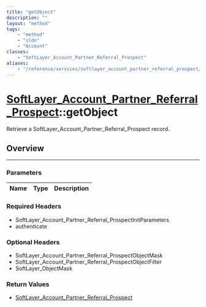 ```yaml
---
title: "getObject"
description: ""
layout: "method"
tags:
    - "method"
    - "sldn"
    - "Account"
classes:
    - "SoftLayer_Account_Partner_Referral_Prospect"
aliases:
    - "/reference/services/softlayer_account_partner_referral_prospect/getObject"
---
```

# [SoftLayer_Account_Partner_Referral_Prospect](/reference/services/SoftLayer_Account_Partner_Referral_Prospect)::getObject


Retrieve a SoftLayer_Account_Partner_Referral_Prospect record.


## Overview 


-----

### Parameters 
|Name | Type | Description |
| --- | --- | --- |


### Required Headers
* SoftLayer_Account_Partner_Referral_ProspectInitParameters
* authenticate


### Optional Headers
* SoftLayer_Account_Partner_Referral_ProspectObjectMask
* SoftLayer_Account_Partner_Referral_ProspectObjectFilter
* SoftLayer_ObjectMask

### Return Values
* <a href='/reference/datatypes/SoftLayer_Account_Partner_Referral_Prospect'>SoftLayer_Account_Partner_Referral_Prospect </a>





